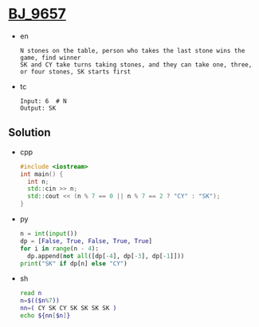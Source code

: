 # [BJ_9657](https://acmicpc.net/problem/9657)

* en

  ```en
  N stones on the table, person who takes the last stone wins the game, find winner
  SK and CY take turns taking stones, and they can take one, three, or four stones, SK starts first
  ```

* tc

  ```tc
  Input: 6  # N
  Output: SK
  ```

## Solution

* cpp

  ```cpp
  #include <iostream>
  int main() {
    int n;
    std::cin >> n;
    std::cout << (n % 7 == 0 || n % 7 == 2 ? "CY" : "SK");
  }
  ```

* py

  ```py
  n = int(input())
  dp = [False, True, False, True, True]
  for i in range(n - 4):
    dp.append(not all([dp[-4], dp[-3], dp[-1]]))
  print("SK" if dp[n] else "CY")
  ```

* sh

  ```sh
  read n
  n=$(($n%7))
  nn=( CY SK CY SK SK SK SK )
  echo ${nn[$n]}
  ```
